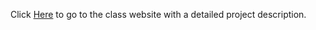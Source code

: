 Click [Here](https://cs291.com/project2/) to go to the class website with a detailed project description.
